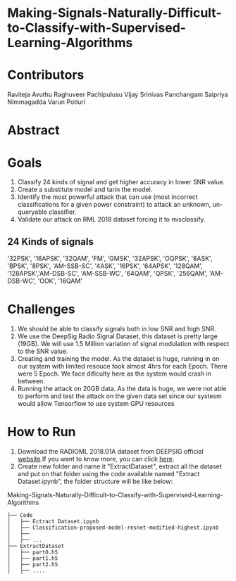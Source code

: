 # Making-Signals-Naturally-Difficult-to-Classify-with-Supervised-Learning-Algorithms
# Contributors
Raviteja Avuthu
Raghuveer Pachipulusu
Vijay Srinivas Panchangam
Saipriya Nimmagadda
Varun Potluri
# Abstract

# Goals
1. Classify 24 kinds of signal and get higher accuracy in lower SNR value.
2. Create a substitute model and tarin the model.
3. Identify the most powerful attack that can use (most incorrect classifications for a given power constraint) to attack an unknown, un-queryable classifier.
4. Validate our attack on RML 2018 dataset  forcing it to misclassify. 

## 24 Kinds of signals
'32PSK', '16APSK', '32QAM', 'FM', 'GMSK', '32APSK', 'OQPSK', '8ASK', 'BPSK', '8PSK', 'AM-SSB-SC', '4ASK', '16PSK', '64APSK', '128QAM', '128APSK','AM-DSB-SC', 'AM-SSB-WC', '64QAM', 'QPSK', '256QAM', 'AM-DSB-WC', 'OOK', '16QAM'

# Challenges
1. We should be able to classify signals both in low SNR and high SNR.
2. We use the DeepSig Radio Signal Dataset, this dataset is pretty large (19GB). We will use 1.5 Million variation of signal modulation with respect to the SNR value.
3. Creating and training the model. As the dataset is huge, running in on our system with limited resouce took almost 4hrs for each Epoch. There were 5 Epoch. We face dificulty here as the system would crash in between.
4. Running the attack on 20GB data. As the data is huge, we were not able to perform and test the attack on the given data set since our systesm would allow Tensorflow to use system GPU resources 

# How to Run
1. Download the  RADIOML 2018.01A dataset from DEEPSIG official [website](https://www.deepsig.ai/datasets).If you want to know more, you can click [here](https://www.deepsig.ai/datasets).
2. Create new folder and name it "ExtractDataset", extract all the dataset and put on that folder using the code available named "Extract Dataset.ipynb", the folder structure will be like below:

Making-Signals-Naturally-Difficult-to-Classify-with-Supervised-Learning-Algorithms

    ├── Code
    │   ├── Ectract Dataset.ipynb
    │   ├── Classification-proposed-model-resnet-modified-highest.ipynb
    │   ├──  
    │   ├── ...
    ├── ExtractDataset
    │   ├── part0.h5
    │   ├── part1.h5
    │   ├── part2.h5
    │   ├── ....
